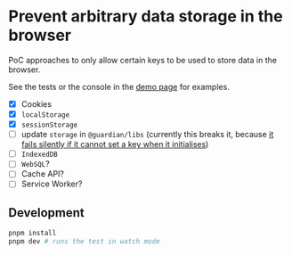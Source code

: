 # Prevent arbitrary data storage in the browser

PoC approaches to only allow certain keys to be used to store data in the browser.

See the tests or the console in the [demo page](https://sndrs.github.io/storage-consent/) for examples.

-   [x] Cookies
-   [x] `localStorage`
-   [x] `sessionStorage`
-   [ ] update `storage` in `@guardian/libs` (currently this breaks it, because [it fails silently if it cannot set a key when it initialises](https://github.com/guardian/csnx/blob/main/libs/%40guardian/libs/src/storage/storage.ts#L16))
-   [ ] `IndexedDB`
-   [ ] `WebSQL`?
-   [ ] Cache API?
-   [ ] Service Worker?

## Development

```sh
pnpm install
pnpm dev # runs the test in watch mode
```
